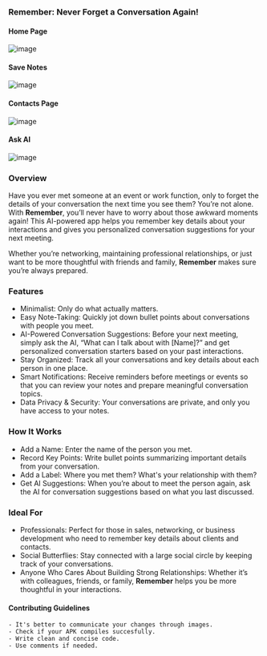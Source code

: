 ### Remember: Never Forget a Conversation Again!

#### Home Page
  
![image](https://github.com/user-attachments/assets/570219ed-3198-4fb0-891f-3e568a300c6a)

#### Save Notes
  
![image](https://github.com/user-attachments/assets/e2777b39-88a0-4930-8554-a465fddd3764)

#### Contacts Page
  
![image](https://github.com/user-attachments/assets/400b4be8-3709-4c3b-9087-4ac7a1dff943)

#### Ask AI

![image](https://github.com/user-attachments/assets/b624bd61-17ea-4373-9cd8-82af991d8d11)

### Overview

Have you ever met someone at an event or work function, only to forget the details of your conversation the next time you see them? You’re not alone. With **Remember**, you’ll never have to worry about those awkward moments again! This AI-powered app helps you remember key details about your interactions and gives you personalized conversation suggestions for your next meeting.

Whether you’re networking, maintaining professional relationships, or just want to be more thoughtful with friends and family, **Remember** makes sure you’re always prepared.

### Features
- Minimalist: Only do what actually matters.
- Easy Note-Taking: Quickly jot down bullet points about conversations with people you meet.
- AI-Powered Conversation Suggestions: Before your next meeting, simply ask the AI, “What can I talk about with [Name]?” and get personalized conversation starters based on your past interactions.
- Stay Organized: Track all your conversations and key details about each person in one place.
- Smart Notifications: Receive reminders before meetings or events so that you can review your notes and prepare meaningful conversation topics.
- Data Privacy & Security: Your conversations are private, and only you have access to your notes.

### How It Works
- Add a Name: Enter the name of the person you met.
- Record Key Points: Write bullet points summarizing important details from your conversation.
- Add a Label: Where you met them? What's your relationship with them?
- Get AI Suggestions: When you’re about to meet the person again, ask the AI for conversation suggestions based on what you last discussed.

### Ideal For
- Professionals: Perfect for those in sales, networking, or business development who need to remember key details about clients and contacts.
- Social Butterflies: Stay connected with a large social circle by keeping track of your conversations.
- Anyone Who Cares About Building Strong Relationships: Whether it’s with colleagues, friends, or family, **Remember** helps you be more thoughtful in your interactions.


#### Contributing Guidelines
```
- It's better to communicate your changes through images.
- Check if your APK compiles succesfully.
- Write clean and concise code.
- Use comments if needed.
```
